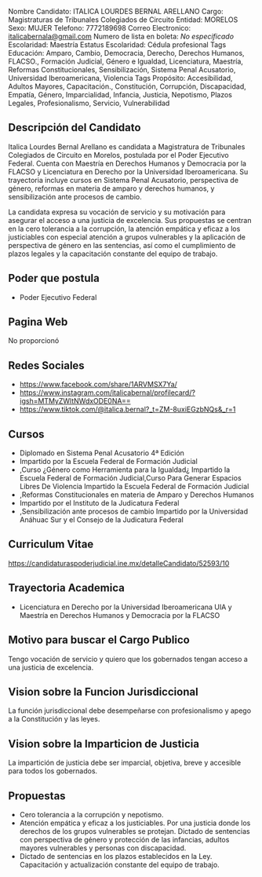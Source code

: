 Nombre Candidato: ITALICA LOURDES BERNAL ARELLANO
Cargo: Magistraturas de Tribunales Colegiados de Circuito
Entidad: MORELOS
Sexo: MUJER
Telefono: 7772189698
Correo Electronico: italicabernala@gmail.com
Numero de lista en boleta: *No especificado*
Escolaridad: Maestría
Estatus Escolaridad: Cédula profesional
Tags Educación: Amparo, Cambio, Democracia, Derecho, Derechos Humanos, FLACSO., Formación Judicial, Género e Igualdad, Licenciatura, Maestría, Reformas Constitucionales, Sensibilización, Sistema Penal Acusatorio, Universidad Iberoamericana, Violencia
Tags Propósito: Accesibilidad, Adultos Mayores, Capacitación., Constitución, Corrupción, Discapacidad, Empatía, Género, Imparcialidad, Infancia, Justicia, Nepotismo, Plazos Legales, Profesionalismo, Servicio, Vulnerabilidad


## Descripción del Candidato 

Italica Lourdes Bernal Arellano es candidata a Magistratura de Tribunales Colegiados de Circuito en Morelos, postulada por el Poder Ejecutivo Federal. Cuenta con Maestría en Derechos Humanos y Democracia por la FLACSO y Licenciatura en Derecho por la Universidad Iberoamericana. Su trayectoria incluye cursos en Sistema Penal Acusatorio, perspectiva de género, reformas en materia de amparo y derechos humanos, y sensibilización ante procesos de cambio.

La candidata expresa su vocación de servicio y su motivación para asegurar el acceso a una justicia de excelencia. Sus propuestas se centran en la cero tolerancia a la corrupción, la atención empática y eficaz a los justiciables con especial atención a grupos vulnerables y la aplicación de perspectiva de género en las sentencias, así como el cumplimiento de plazos legales y la capacitación constante del equipo de trabajo.


## Poder que postula

- Poder Ejecutivo Federal


## Pagina Web

No proporcionó


## Redes Sociales

- https://www.facebook.com/share/1ARVMSX7Ya/
- https://www.instagram.com/italicabernal/profilecard/?igsh=MTMyZWltNWdxODE0NA==
- https://www.tiktok.com/@italica.bernal?_t=ZM-8uxiEGzbNQs&_r=1


## Cursos

- Diplomado en Sistema Penal Acusatorio 4ª Edición
- Impartido por la Escuela Federal de Formación Judicial
- ,Curso ¿Género como Herramienta para la Igualdad¿ Impartido la Escuela Federal de Formación Judicial,Curso Para Generar Espacios Libres De Violencia  Impartido la Escuela Federal de Formación Judicial
- ,Reformas Constitucionales en materia de Amparo y Derechos Humanos
- Impartido por el Instituto de la Judicatura Federal
- ,Sensibilización ante procesos de cambio Impartido por la Universidad Anáhuac Sur y el Consejo de la Judicatura Federal


## Curriculum Vitae

https://candidaturaspoderjudicial.ine.mx/detalleCandidato/52593/10


## Trayectoria Academica

- Licenciatura en Derecho por la Universidad Iberoamericana UIA y Maestría en Derechos Humanos y Democracia por la FLACSO


## Motivo para buscar el Cargo Publico

Tengo vocación de servicio y quiero que los gobernados tengan acceso a una justicia de excelencia.


## Vision sobre la Funcion Jurisdiccional

La función jurisdiccional debe desempeñarse con profesionalismo y apego a la Constitución y las leyes.


## Vision sobre la Imparticion de Justicia

La impartición de justicia debe ser imparcial, objetiva, breve y accesible para todos los gobernados.


## Propuestas

- Cero tolerancia a la corrupción y nepotismo.
- Atención empática y eficaz a los justiciables. Por una justicia donde los derechos de los grupos vulnerables se protejan. Dictado de sentencias con perspectiva de género y protección de las infancias, adultos mayores vulnerables y personas con discapacidad.
- Dictado de sentencias en los plazos establecidos en la Ley. Capacitación y actualización constante del equipo de trabajo.


